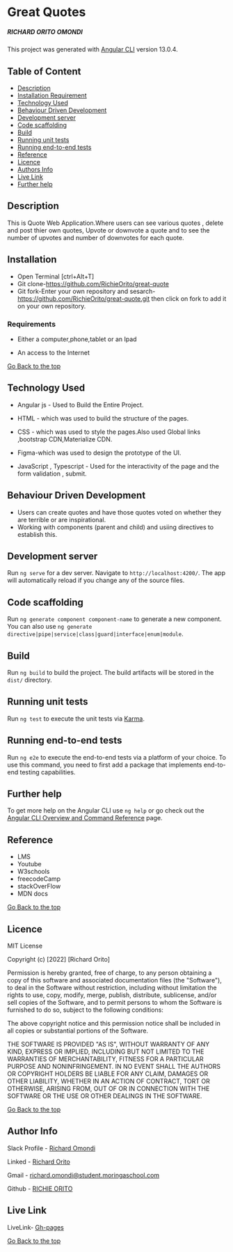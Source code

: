 # Great Quotes
##### RICHARD ORITO OMONDI

This project was generated with [Angular CLI](https://github.com/angular/angular-cli) version 13.0.4.

## Table of Content

+ [Description](#description)
+ [Installation Requirement](#Installation)
+ [Technology Used](#technology-used)
+ [Behaviour Driven Development](#behaviour-driven-development)
+ [Development server](#development-server)
+ [Code scaffolding](#code-scaffolding)
+ [Build](#build)
+ [Running unit tests](#running-unit-tests)
+ [Running end-to-end tests](#Running-end-to-end-tests)
+ [Reference](#reference)
+ [Licence](#licence)
+ [Authors Info](#author-Info)
+ [Live Link](#live-link)
+ [Further help](#further-help)

## Description
<p>This is Quote Web Application.Where users can see various quotes , delete and post thier own quotes, Upvote or downvote a quote and to see the number of upvotes and number of downvotes for each quote.</p>

## Installation

* Open Terminal [ctrl+Alt+T]
* Git clone-https://github.com/RichieOrito/great-quote
* Git fork-Enter your own repository and sesarch-https://github.com/RichieOrito/great-quote.git then click on fork to add
it on your own repository.

### Requirements

* Either a computer,phone,tablet or an Ipad

* An access to the Internet

[Go Back to the top](#great-quotes)

## Technology Used
* Angular js - Used to Build the Entire Project.

* HTML - which was used to build the structure of the pages.

* CSS - which was used to style the pages.Also used Global links ,bootstrap CDN,Materialize CDN.

* Figma-which was used to design the prototype of the UI.

* JavaScript , Typescript - Used for the interactivity of the page and the form validation , submit.

## Behaviour Driven Development
* Users can create quotes and have those quotes voted on whether they are terrible or are inspirational. 
* Working with components (parent and child) and usiing directives to establish this.

## Development server

Run `ng serve` for a dev server. Navigate to `http://localhost:4200/`. The app will automatically reload if you change any of the source files.


## Code scaffolding

Run `ng generate component component-name` to generate a new component. You can also use `ng generate directive|pipe|service|class|guard|interface|enum|module`.

## Build

Run `ng build` to build the project. The build artifacts will be stored in the `dist/` directory.

## Running unit tests

Run `ng test` to execute the unit tests via [Karma](https://karma-runner.github.io).

## Running end-to-end tests

Run `ng e2e` to execute the end-to-end tests via a platform of your choice. To use this command, you need to first add a package that implements end-to-end testing capabilities.

## Further help

To get more help on the Angular CLI use `ng help` or go check out the [Angular CLI Overview and Command Reference](https://angular.io/cli) page.


## Reference
* LMS
* Youtube
* W3schools
* freecodeCamp
* stackOverFlow
* MDN docs

[Go Back to the top](#great-quotes)

## Licence

MIT License

Copyright (c) [2022] [Richard Orito]

Permission is hereby granted, free of charge, to any person obtaining a copy
of this software and associated documentation files (the "Software"), to deal
in the Software without restriction, including without limitation the rights
to use, copy, modify, merge, publish, distribute, sublicense, and/or sell
copies of the Software, and to permit persons to whom the Software is
furnished to do so, subject to the following conditions:

The above copyright notice and this permission notice shall be included in all
copies or substantial portions of the Software.

THE SOFTWARE IS PROVIDED "AS IS", WITHOUT WARRANTY OF ANY KIND, EXPRESS OR
IMPLIED, INCLUDING BUT NOT LIMITED TO THE WARRANTIES OF MERCHANTABILITY,
FITNESS FOR A PARTICULAR PURPOSE AND NONINFRINGEMENT. IN NO EVENT SHALL THE
AUTHORS OR COPYRIGHT HOLDERS BE LIABLE FOR ANY CLAIM, DAMAGES OR OTHER
LIABILITY, WHETHER IN AN ACTION OF CONTRACT, TORT OR OTHERWISE, ARISING FROM,
OUT OF OR IN CONNECTION WITH THE SOFTWARE OR THE USE OR OTHER DEALINGS IN THE
SOFTWARE.

[Go Back to the top](#great-quotes)

## Author Info

Slack Profile - [Richard Omondi](https://app.slack.com/client/T0101L740P4/C010GLANY3A/user_profile/U02EZFHEJUA)

Linked - [Richard Orito](https://www.linkedin.com/in/richie-orito/)

Gmail - [richard.omondi@student.moringaschool.com]()

Github - [RICHIE ORITO](https://github.com/RichieOrito)

## Live Link

LiveLink- [Gh-pages]()

[Go Back to the top](#great-quotes)


